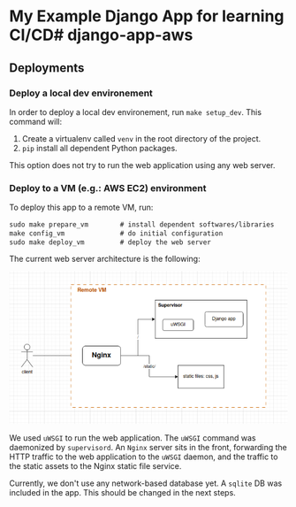 # My Example Django App for learning CI/CD# django-app-aws

## Deployments

### Deploy a local dev environement

In order to deploy a local dev environement, run `make setup_dev`.
This command will:

1. Create a virtualenv called `venv` in the root directory of the project.
2. `pip` install all dependent Python packages.

This option does not try to run the web application using any web server.


### Deploy to a VM (e.g.: AWS EC2) environment

To deploy this app to a remote VM, run:

```
sudo make prepare_vm        # install dependent softwares/libraries
make config_vm              # do initial configuration
sudo make deploy_vm         # deploy the web server
```

The current web server architecture is the following:

![architecture on VM](readme-architecture.png)

We used `uWSGI` to run the web application. The `uWSGI` command was daemonized by `supervisord`. An `Nginx` server sits in the front, forwarding the HTTP traffic to the web application to the `uWSGI` daemon, and the traffic to the static assets to the Nginx static file service.

Currently, we don't use any network-based database yet. A `sqlite` DB was included in the app. This should be changed in the next steps.